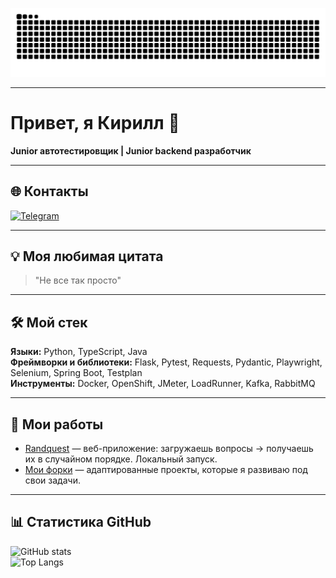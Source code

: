 
![snake transparent](https://github.com/Lumen161/Lumen161/blob/output/github-contribution-grid-snake-transparent.svg)


---

# Привет, я Кирилл 👋  

**Junior автотестировщик | Junior backend разработчик**

---

## 🌐 Контакты

[![Telegram](https://img.shields.io/badge/Telegram-2CA5E0?logo=telegram&logoColor=white)](https://t.me/Lumenessence)

---

## 💡 Моя любимая цитата

> "Не все так просто"  

---

## 🛠️ Мой стек

**Языки:** Python, TypeScript, Java  
**Фреймворки и библиотеки:** Flask, Pytest, Requests, Pydantic, Playwright, Selenium, Spring Boot, Testplan  
**Инструменты:** Docker, OpenShift, JMeter, LoadRunner, Kafka, RabbitMQ  

---

## 📂 Мои работы

- [Randquest](https://github.com/Lumen161/Randquest) — веб-приложение: загружаешь вопросы → получаешь их в случайном порядке. Локальный запуск.  
- [Мои форки](https://github.com/Lumen161?tab=repositories&type=fork) — адаптированные проекты, которые я развиваю под свои задачи.

---

## 📊 Статистика GitHub

![GitHub stats](https://github-readme-stats.vercel.app/api?username=Lumen161&show_icons=true&theme=tokyonight)  
![Top Langs](https://github-readme-stats.vercel.app/api/top-langs/?username=Lumen161&layout=compact&theme=tokyonight)
